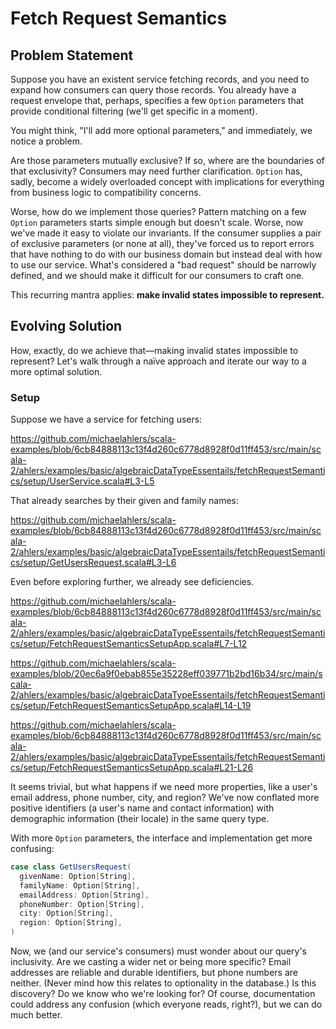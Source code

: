 # Fetch Request Semantics

## Problem Statement

Suppose you have an existent service fetching records, and you need to expand how consumers can query those records. You already have a request envelope that, perhaps, specifies a few `Option` parameters that provide conditional filtering (we'll get specific in a moment).

You might think, "I'll add more optional parameters," and immediately, we notice a problem.

Are those parameters mutually exclusive? If so, where are the boundaries of that exclusivity? Consumers may need further clarification. `Option` has, sadly, become a widely overloaded concept with implications for everything from business logic to compatibility concerns.

Worse, how do we implement those queries? Pattern matching on a few `Option` parameters starts simple enough but doesn't scale. Worse, now we've made it easy to violate our invariants. If the consumer supplies a pair of exclusive parameters (or none at all), they've forced us to report errors that have nothing to do with our business domain but instead deal with how to use our service. What's considered a "bad request" should be narrowly defined, and we should make it difficult for our consumers to craft one.

This recurring mantra applies: **make invalid states impossible to represent.**

## Evolving Solution

How, exactly, do we achieve that—making invalid states impossible to represent? Let's walk through a naïve approach and iterate our way to a more optimal solution.

### Setup

Suppose we have a service for fetching users:

https://github.com/michaelahlers/scala-examples/blob/6cb84888113c13f4d260c6778d8928f0d11ff453/src/main/scala-2/ahlers/examples/basic/algebraicDataTypeEssentails/fetchRequestSemantics/setup/UserService.scala#L3-L5

That already searches by their given and family names:

https://github.com/michaelahlers/scala-examples/blob/6cb84888113c13f4d260c6778d8928f0d11ff453/src/main/scala-2/ahlers/examples/basic/algebraicDataTypeEssentails/fetchRequestSemantics/setup/GetUsersRequest.scala#L3-L6

Even before exploring further, we already see deficiencies.

https://github.com/michaelahlers/scala-examples/blob/6cb84888113c13f4d260c6778d8928f0d11ff453/src/main/scala-2/ahlers/examples/basic/algebraicDataTypeEssentails/fetchRequestSemantics/setup/FetchRequestSemanticsSetupApp.scala#L7-L12

https://github.com/michaelahlers/scala-examples/blob/20ec6a9f0ebab855e35228eff039771b2bd16b34/src/main/scala-2/ahlers/examples/basic/algebraicDataTypeEssentails/fetchRequestSemantics/setup/FetchRequestSemanticsSetupApp.scala#L14-L19

https://github.com/michaelahlers/scala-examples/blob/6cb84888113c13f4d260c6778d8928f0d11ff453/src/main/scala-2/ahlers/examples/basic/algebraicDataTypeEssentails/fetchRequestSemantics/setup/FetchRequestSemanticsSetupApp.scala#L21-L26

It seems trivial, but what happens if we need more properties, like a user's email address, phone number, city, and region? We've now conflated more positive identifiers (a user's name and contact information) with demographic information (their locale) in the same query type.

With more `Option` parameters, the interface and implementation get more confusing:

```scala
case class GetUsersRequest(
  givenName: Option[String],
  familyName: Option[String],
  emailAddress: Option[String],
  phoneNumber: Option[String],
  city: Option[String],
  region: Option[String],
)
```

Now, we (and our service's consumers) must wonder about our query's inclusivity. Are we casting a wider net or being more specific? Email addresses are reliable and durable identifiers, but phone numbers are neither. (Never mind how this relates to optionality in the database.) Is this discovery? Do we know who we're looking for? Of course, documentation could address any confusion (which everyone reads, right?), but we can do much better.
